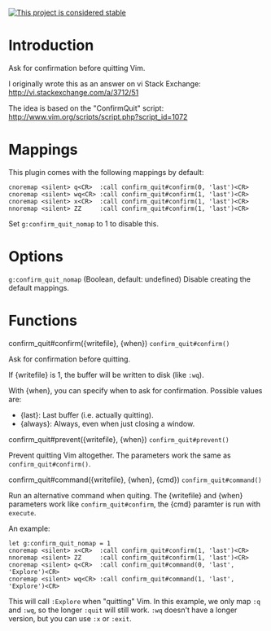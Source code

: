 [![This project is considered stable](https://img.shields.io/badge/Status-stable-green.svg)](https://arp242.net/status/stable)

Introduction
============
Ask for confirmation before quitting Vim.

I originally wrote this as an answer on vi Stack Exchange:
http://vi.stackexchange.com/a/3712/51

The idea is based on the "ConfirmQuit" script:
http://www.vim.org/scripts/script.php?script_id=1072

Mappings
========
This plugin comes with the following mappings by default:

    cnoremap <silent> q<CR>  :call confirm_quit#confirm(0, 'last')<CR>
    cnoremap <silent> wq<CR> :call confirm_quit#confirm(1, 'last')<CR>
    cnoremap <silent> x<CR>  :call confirm_quit#confirm(1, 'last')<CR>
    nnoremap <silent> ZZ     :call confirm_quit#confirm(1, 'last')<CR>

Set `g:confirm_quit_nomap` to 1 to disable this.

Options
=======
`g:confirm_quit_nomap`                 (Boolean, default: undefined)
Disable creating the default mappings.

Functions
=========
confirm_quit#confirm({writefile}, {when})             `confirm_quit#confirm()`

Ask for confirmation before quitting.

If {writefile} is 1, the buffer will be written to disk (like `:wq`).

With {when}, you can specify when to ask for confirmation. Possible
values are:
- {last}:    Last buffer (i.e. actually quitting).
- {always}:  Always, even when just closing a window.


confirm_quit#prevent({writefile}, {when})             `confirm_quit#prevent()`

Prevent quitting Vim altogether. The parameters work the same as
`confirm_quit#confirm()`.

confirm_quit#command({writefile}, {when}, {cmd})      `confirm_quit#command()`

Run an alternative command when quiting. The {writefile} and {when}
parameters work like `confirm_quit#confirm`, the {cmd} paramter is run
with `execute`.

An example:

    let g:confirm_quit_nomap = 1
    cnoremap <silent> x<CR>  :call confirm_quit#confirm(1, 'last')<CR>
    nnoremap <silent> ZZ     :call confirm_quit#confirm(1, 'last')<CR>
    cnoremap <silent> q<CR>  :call confirm_quit#command(0, 'last', 'Explore')<CR>
    cnoremap <silent> wq<CR> :call confirm_quit#command(1, 'last', 'Explore')<CR>

This will call `:Explore` when "quitting" Vim. In this example, we
only map `:q` and `:wq`, so the longer `:quit` will still work. `:wq`
doesn't have a longer version, but you can use `:x` or `:exit`.
